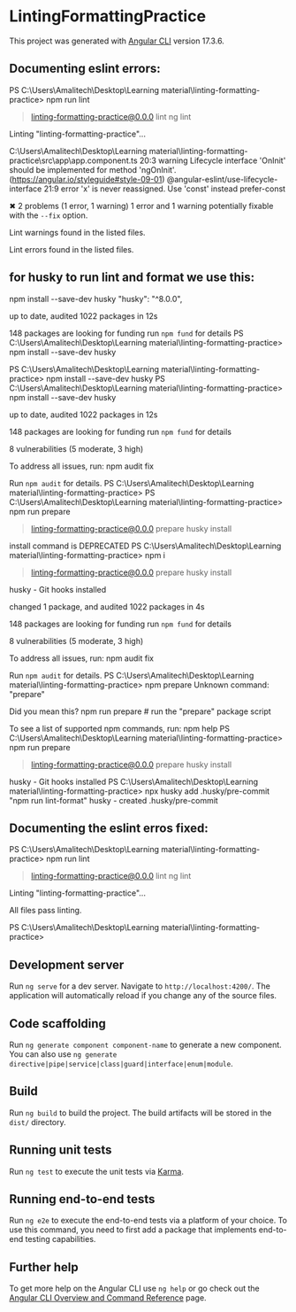 # LintingFormattingPractice

This project was generated with [Angular CLI](https://github.com/angular/angular-cli) version 17.3.6.

## Documenting eslint errors:

PS C:\Users\Amalitech\Desktop\Learning material\linting-formatting-practice> npm run lint

> linting-formatting-practice@0.0.0 lint
> ng lint

Linting "linting-formatting-practice"...

C:\Users\Amalitech\Desktop\Learning material\linting-formatting-practice\src\app\app.component.ts
20:3 warning Lifecycle interface 'OnInit' should be implemented for method 'ngOnInit'. (https://angular.io/styleguide#style-09-01) @angular-eslint/use-lifecycle-interface
21:9 error 'x' is never reassigned. Use 'const' instead prefer-const

✖ 2 problems (1 error, 1 warning)
1 error and 1 warning potentially fixable with the `--fix` option.

Lint warnings found in the listed files.

Lint errors found in the listed files.

## for husky to run lint and format we use this:
npm install --save-dev husky
"husky": "^8.0.0",

up to date, audited 1022 packages in 12s

148 packages are looking for funding
  run `npm fund` for details
PS C:\Users\Amalitech\Desktop\Learning material\linting-formatting-practice> npm install --save-dev husky

PS C:\Users\Amalitech\Desktop\Learning material\linting-formatting-practice> npm install --save-dev husky
PS C:\Users\Amalitech\Desktop\Learning material\linting-formatting-practice> npm install --save-dev husky

up to date, audited 1022 packages in 12s

148 packages are looking for funding
  run `npm fund` for details

8 vulnerabilities (5 moderate, 3 high)

To address all issues, run:
  npm audit fix

Run `npm audit` for details.
PS C:\Users\Amalitech\Desktop\Learning material\linting-formatting-practice>
PS C:\Users\Amalitech\Desktop\Learning material\linting-formatting-practice> npm run prepare

> linting-formatting-practice@0.0.0 prepare
> husky install

install command is DEPRECATED
PS C:\Users\Amalitech\Desktop\Learning material\linting-formatting-practice> npm i

> linting-formatting-practice@0.0.0 prepare
> husky install

husky - Git hooks installed

changed 1 package, and audited 1022 packages in 4s

148 packages are looking for funding
  run `npm fund` for details

8 vulnerabilities (5 moderate, 3 high)

To address all issues, run:
  npm audit fix

Run `npm audit` for details.
PS C:\Users\Amalitech\Desktop\Learning material\linting-formatting-practice> npm prepare
Unknown command: "prepare"

Did you mean this?
  npm run prepare # run the "prepare" package script

To see a list of supported npm commands, run:
  npm help
PS C:\Users\Amalitech\Desktop\Learning material\linting-formatting-practice> npm run prepare

> linting-formatting-practice@0.0.0 prepare
> husky install

husky - Git hooks installed
PS C:\Users\Amalitech\Desktop\Learning material\linting-formatting-practice> npx husky add .husky/pre-commit "npm run lint-format"
husky - created .husky/pre-commit

## Documenting the eslint erros fixed:

PS C:\Users\Amalitech\Desktop\Learning material\linting-formatting-practice> npm run lint

> linting-formatting-practice@0.0.0 lint
> ng lint

Linting "linting-formatting-practice"...

All files pass linting.

PS C:\Users\Amalitech\Desktop\Learning material\linting-formatting-practice>

## Development server

Run `ng serve` for a dev server. Navigate to `http://localhost:4200/`. The application will automatically reload if you change any of the source files.

## Code scaffolding

Run `ng generate component component-name` to generate a new component. You can also use `ng generate directive|pipe|service|class|guard|interface|enum|module`.

## Build

Run `ng build` to build the project. The build artifacts will be stored in the `dist/` directory.

## Running unit tests

Run `ng test` to execute the unit tests via [Karma](https://karma-runner.github.io).

## Running end-to-end tests

Run `ng e2e` to execute the end-to-end tests via a platform of your choice. To use this command, you need to first add a package that implements end-to-end testing capabilities.

## Further help

To get more help on the Angular CLI use `ng help` or go check out the [Angular CLI Overview and Command Reference](https://angular.io/cli) page.
